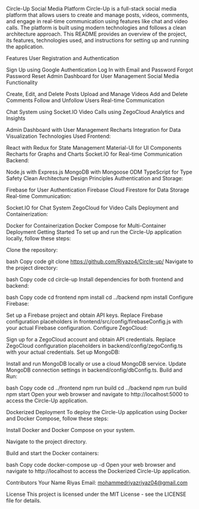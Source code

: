 Circle-Up Social Media Platform
Circle-Up is a full-stack social media platform that allows users to create and manage posts, videos, comments, and engage in real-time communication using features like chat and video calls. The platform is built using modern technologies and follows a clean architecture approach. This README provides an overview of the project, its features, technologies used, and instructions for setting up and running the application.

Features
User Registration and Authentication

Sign Up using Google Authentication
Log In with Email and Password
Forgot Password Reset
Admin Dashboard for User Management
Social Media Functionality

Create, Edit, and Delete Posts
Upload and Manage Videos
Add and Delete Comments
Follow and Unfollow Users
Real-time Communication

Chat System using Socket.IO
Video Calls using ZegoCloud
Analytics and Insights

Admin Dashboard with User Management
Recharts Integration for Data Visualization
Technologies Used
Frontend:

React with Redux for State Management
Material-UI for UI Components
Recharts for Graphs and Charts
Socket.IO for Real-time Communication
Backend:

Node.js with Express.js
MongoDB with Mongoose ODM
TypeScript for Type Safety
Clean Architecture Design Principles
Authentication and Storage:

Firebase for User Authentication
Firebase Cloud Firestore for Data Storage
Real-time Communication:

Socket.IO for Chat System
ZegoCloud for Video Calls
Deployment and Containerization:

Docker for Containerization
Docker Compose for Multi-Container Deployment
Getting Started
To set up and run the Circle-Up application locally, follow these steps:

Clone the repository:

bash
Copy code
git clone https://github.com/Riyazo4/Circle-up/
Navigate to the project directory:

bash
Copy code
cd circle-up
Install dependencies for both frontend and backend:

bash
Copy code
cd frontend
npm install
cd ../backend
npm install
Configure Firebase:

Set up a Firebase project and obtain API keys.
Replace Firebase configuration placeholders in frontend/src/config/firebaseConfig.js with your actual Firebase configuration.
Configure ZegoCloud:

Sign up for a ZegoCloud account and obtain API credentials.
Replace ZegoCloud configuration placeholders in backend/config/zegoConfig.ts with your actual credentials.
Set up MongoDB:

Install and run MongoDB locally or use a cloud MongoDB service.
Update MongoDB connection settings in backend/config/dbConfig.ts.
Build and Run:

bash
Copy code
cd ../frontend
npm run build
cd ../backend
npm run build
npm start
Open your web browser and navigate to http://localhost:5000 to access the Circle-Up application.

Dockerized Deployment
To deploy the Circle-Up application using Docker and Docker Compose, follow these steps:

Install Docker and Docker Compose on your system.

Navigate to the project directory.

Build and start the Docker containers:

bash
Copy code
docker-compose up -d
Open your web browser and navigate to http://localhost to access the Dockerized Circle-Up application.

Contributors
Your Name Riyas Email: mohammedriyazriyaz04@gmail.com

License
This project is licensed under the MIT License - see the LICENSE file for details.
